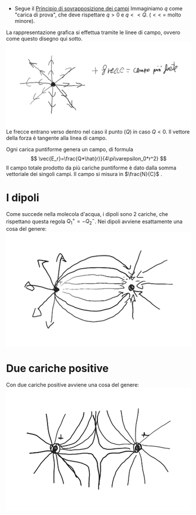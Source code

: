 - Segue il [Principio di sovrapposizione dei campi](Principio%20di%20sovrapposizione%20dei%20campi.md)
Immaginiamo $q$ come "carica di prova", che deve rispettare $q > 0$ e $q << Q$. ($<<$ = molto minore).

La rappresentazione grafica si effettua tramite le linee di campo, ovvero come questo disegno qui sotto.
![Campo Elettrico](Campo%20elettrico.png)
Le frecce entrano verso dentro nel caso il punto ($Q$) in caso $Q < 0$.
Il vettore della forza è tangente alla linea di campo.

Ogni carica puntiforme genera un campo, di formula
$$
\vec{E_r}=\frac{Q*\hat{r}}{4\pi\varepsilon_0*r^2}
$$
Il campo totale prodotto da più cariche puntiforme è dato dalla somma vettoriale dei singoli campi.
Il campo si misura in $\frac{N}{C}$ .
# I dipoli
Come succede nella molecola d'acqua, i dipoli sono 2 cariche, che rispettano questa regola $Q_1^+=-Q_2^-$.
Nei dipoli avviene esattamente una cosa del genere:
![Dipoli](Dipoli.png)
# Due cariche positive
Con due cariche positive avviene una cosa del genere:
![Cariche due positive](Due%20cariche%20positive.png)